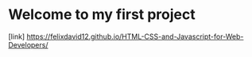 # Welcome to my first project
[link] https://felixdavid12.github.io/HTML-CSS-and-Javascript-for-Web-Developers/
